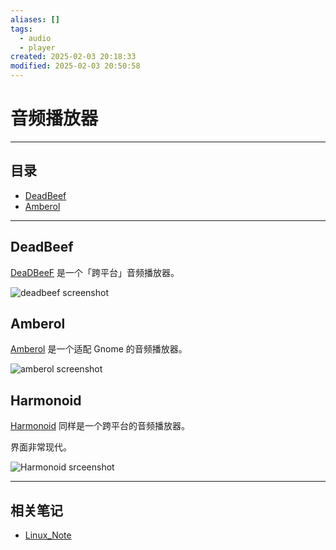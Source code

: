 ```yaml
---
aliases: []
tags:
  - audio
  - player
created: 2025-02-03 20:18:33
modified: 2025-02-03 20:50:58
---
```


# 音频播放器

---

## 目录

* [DeadBeef](#DeadBeef)
* [Amberol](#Amberol)

---

## DeadBeef

[DeaDBeeF](https://deadbeef.sourceforge.io) 是一个「跨平台」音频播放器。

![deadbeef screenshot](https://deadbeef.sourceforge.io/title_screenshot.png)

## Amberol

[Amberol](https://apps.gnome.org) 是一个适配 Gnome 的音频播放器。

![amberol screenshot](https://apps.gnome.org/assets/screenshots/io.bassi.Amberol/image-4_orig.png)

## Harmonoid

[Harmonoid](https://harmonoid.com) 同样是一个跨平台的音频播放器。

界面非常现代。

![Harmonoid srceenshot](https://harmonoid.com/assets/images/album-view-41e9db16323e0b33fd838ebf194f733d.webp)

---

## 相关笔记

* [Linux_Note](../Linux/Linux_Note.md)

